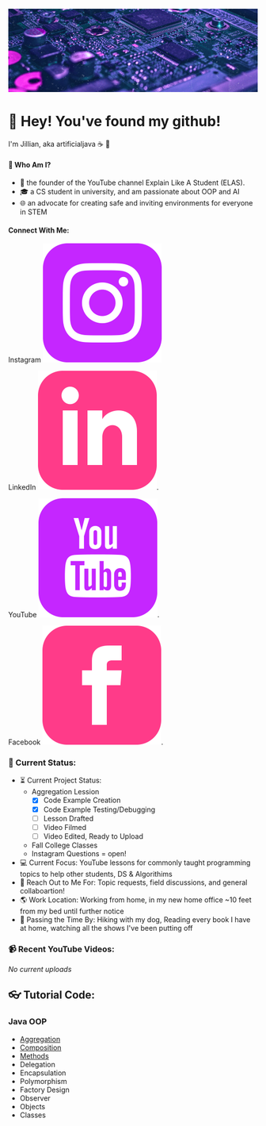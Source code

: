 [![Header](https://github.com/artificialjava/artificialjava/blob/master/github.png?raw=true "Header")](https://www.instagram.com/jilliana_anderson/)

# :wave: Hey! You've found my github!
I'm Jillian, aka artificialjava :coffee: :sunrise_over_mountains:

#### :cherry_blossom: Who Am I?
- :memo: the founder of the YouTube channel Explain Like A Student (ELAS). 
- :mortar_board: a CS student in university, and am passionate about OOP and AI
- :globe_with_meridians: an advocate for creating safe and inviting environments for everyone in STEM

#### Connect With Me:
Instagram
[![Instagram][1.2]][1]

LinkedIn
[![LinkedIn][2.2]][2].

YouTube
[![YouTube][3.2]][3].

Facebook
[![Facebook][4.2]][4].


[1.2]: https://github.com/artificialjava/artificialjava/blob/master/iconmonstr-instagram-13-240.png?raw=true

[2.2]: https://github.com/artificialjava/artificialjava/blob/master/iconmonstr-linkedin-3-240.png?raw=true

[3.2]: https://github.com/artificialjava/artificialjava/blob/master/iconmonstr-youtube-3-240.png?raw=true

[4.2]: https://github.com/artificialjava/artificialjava/blob/master/iconmonstr-facebook-3-240%20(1).png?raw=true


[1]: https://www.instagram.com/jilliana_anderson/
[2]: https://www.linkedin.com/in/jillianaanderson/
[3]: https://www.youtube.com/channel/UCDDz9oojRgKkLCNdOJBAeKw/featured
[4]: https://www.facebook.com/jillianaand/

### :house_with_garden: Current Status:
- :hourglass_flowing_sand: Current Project Status: 
   - Aggregation Lession
     - [x] Code Example Creation
     - [x] Code Example Testing/Debugging
     - [ ] Lesson Drafted
     - [ ] Video Filmed
     - [ ] Video Edited, Ready to Upload
   - Fall College Classes
   - Instagram Questions = open!
- :computer: Current Focus: YouTube lessons for commonly taught programming topics to help other students, DS & Algorithims
- :speech_balloon: Reach Out to Me For: Topic requests, field discussions, and general collaboartion!
- :earth_americas: Work Location: Working from home, in my new home office ~10 feet from my bed until further notice
- :dog: Passing the Time By: Hiking with my dog, Reading every book I have at home, watching all the shows I've been putting off

### :video_camera: Recent YouTube Videos:
 *No current uploads*

## :eyeglasses: Tutorial Code: 
### Java OOP
- [Aggregation](https://github.com/artificialjava/AggregationExample)
- [Composition](https://github.com/artificialjava/CompositionExample)
- [Methods](https://github.com/artificialjava/MethodsExample)
- Delegation
- Encapsulation
- Polymorphism
- Factory Design
- Observer
- Objects
- Classes
